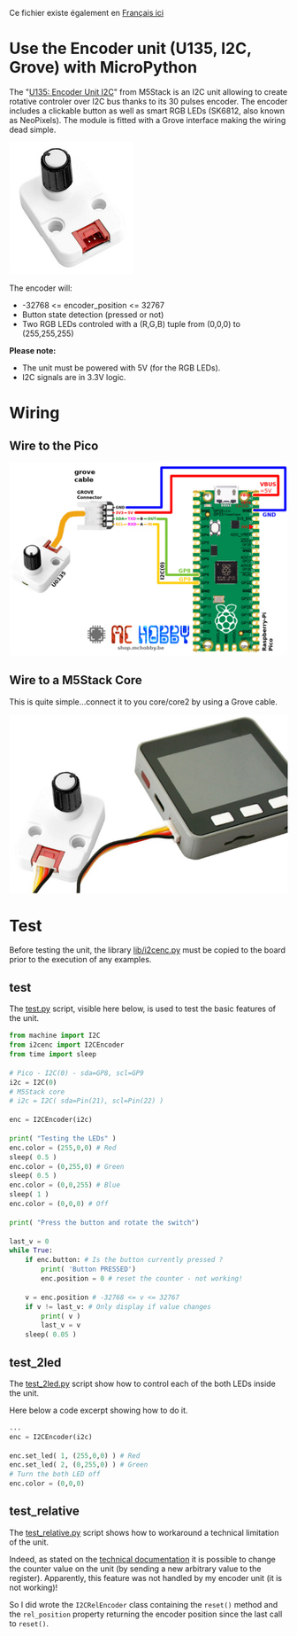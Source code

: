 Ce fichier existe également en [Français ici](readme.md)

# Use the Encoder unit (U135, I2C, Grove) with MicroPython

The "[U135: Encoder Unit I2C](https://shop.m5stack.com/products/encoder-unit)" from M5Stack is an I2C unit allowing to create rotative controler over I2C bus thanks to its 30 pulses encoder. The encoder includes a clickable button as well as smart RGB LEDs (SK6812, also known as NeoPixels). The module is fitted with a Grove interface making the wiring dead simple.

![U135 - Encoder Unit, I2C, Grove interface](docs/_static/u135.jpg)

The encoder will:
* -32768 <= encoder_position <= 32767
* Button state detection (pressed or not)
* Two RGB LEDs controled with a (R,G,B) tuple from (0,0,0) to (255,255,255)

__Please note:__
* The unit must be powered with 5V (for the RGB LEDs).
* I2C signals are in 3.3V logic.

# Wiring

## Wire to the Pico

![U135 to pico](docs/_static/u135-to-pico.jpg)

## Wire to a M5Stack Core

This is quite simple...connect it to you core/core2 by using a Grove cable.

![U135 to Core/Core2](docs/_static/u135-to-core.jpg)

# Test

Before testing the unit, the library [lib/i2cenc.py](lib/i2cenc.py) must be copied to the board prior to the execution of any examples.

## test

The [test.py](examples/test.py) script, visible here below, is used to test the basic features of the unit.

``` python
from machine import I2C
from i2cenc import I2CEncoder
from time import sleep

# Pico - I2C(0) - sda=GP8, scl=GP9
i2c = I2C(0)
# M5Stack core
# i2c = I2C( sda=Pin(21), scl=Pin(22) )

enc = I2CEncoder(i2c)

print( "Testing the LEDs" )
enc.color = (255,0,0) # Red
sleep( 0.5 )
enc.color = (0,255,0) # Green
sleep( 0.5 )
enc.color = (0,0,255) # Blue
sleep( 1 )
enc.color = (0,0,0) # Off

print( "Press the button and rotate the switch")

last_v = 0
while True:
	if enc.button: # Is the button currently pressed ?
		print( 'Button PRESSED')
		enc.position = 0 # reset the counter - not working!

	v = enc.position # -32768 <= v <= 32767
	if v != last_v: # Only display if value changes
		print( v )
		last_v = v
	sleep( 0.05 )
```

## test_2led
The [test_2led.py](examples/test_2led.py) script show how to control each of the both LEDs inside the unit.

Here below a code excerpt showing how to do it.

``` python
...
enc = I2CEncoder(i2c)

enc.set_led( 1, (255,0,0) ) # Red
enc.set_led( 2, (0,255,0) ) # Green
# Turn the both LED off
enc.color = (0,0,0)
```

## test_relative
The [test_relative.py](examples/test_relative.py) script shows how to workaround a technical limitation of the unit.

Indeed, as stated on the [technical documentation](https://docs.m5stack.com/en/unit/encoder) it is possible to change the counter value on the unit (by sending a new arbitrary value to the register). Apparently, this feature was not handled by my encoder unit (it is not working)!

So I did wrote the `I2CRelEncoder` class containing the `reset()` method and the `rel_position` property returning the encoder position since the last call to `reset()`.
